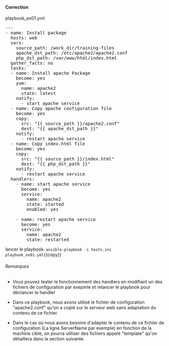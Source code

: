 #### Correction

playbook_ex01.yml
<pre class="file">
---
- name: Install package
  hosts: web
  vars:
    source_path: /work_dir/training-files
    apache_dst_path: /etc/apache2/apache2.conf
    php_dst_path: /var/www/html/index.html
  gather_facts: no
  tasks:
  - name: Install apache Package
    become: yes
    yum:
      name: apache2
      state: latest
    notify:
      - start apache service
  - name: Copy apache configuration file
    become: yes
    copy:
      src: "{{ source_path }}/apache2.conf"
      dest: "{{ apache_dst_path }}"
    notify:
      - restart apache service
  - name: Copy index.html file
    become: yes
    copy: 
      src: "{{ source_path }}/index.html"
      dest: "{{ php_dst_path }}"
    notify:
      - restart apache service      
  handlers:
    - name: start apache service
      become: yes
      service:
        name: apache2
        state: started
        enabled: yes

    - name: restart apache service
      become: yes
      service:
        name: apache2
        state: restarted
</pre>
  
lancer le playbook:  `ansible-playbook -i hosts.ini playbook_ex01.yml`{{copy}}

###### *Remarques*

- Vous pouvez tester le fonctionnement des handlers en modifiant un des fichiers de configuration par exepmle et relancer le playbook pour déclancer le handler  

- Dans ce playbook, nous avons utilisé le fichier de configuration "apache2.conf" qu'on a copié sur le serveur web sans adaptation du contenu de ce fichier. 

- Dans le cas où nous avons besoins d'adapter le contenu de ce fichier de configuration (La ligne ServerName par exemple) en fonction de la machine cible, on pourra utiliser des fichiers appelé "template" qu'on détaillera dans la section suivante.



